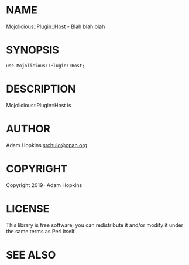 # NAME

Mojolicious::Plugin::Host - Blah blah blah

# SYNOPSIS

    use Mojolicious::Plugin::Host;

# DESCRIPTION

Mojolicious::Plugin::Host is

# AUTHOR

Adam Hopkins <srchulo@cpan.org>

# COPYRIGHT

Copyright 2019- Adam Hopkins

# LICENSE

This library is free software; you can redistribute it and/or modify
it under the same terms as Perl itself.

# SEE ALSO
